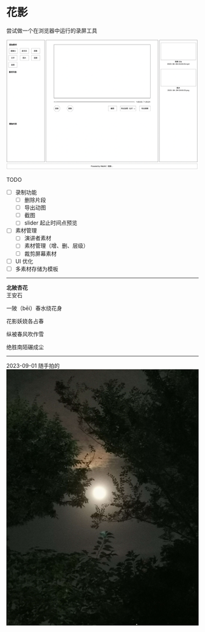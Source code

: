 # 花影

尝试做一个在浏览器中运行的录屏工具

![wireframe](./doc-assets/wireframe.png)

TODO  
- [ ] 录制功能
  - [ ] 删除片段
  - [ ] 导出动图
  - [ ] 截图
  - [ ] slider 起止时间点预览
- [ ] 素材管理
  - [ ] 演讲者素材
  - [ ] 素材管理（增、删、层级）
  - [ ] 裁剪屏幕素材
- [ ] UI 优化
- [ ] 多素材存储为模板

---

**北陂杏花**  
王安石

一陂（bēi）春水绕花身

花影妖娆各占春

纵被春风吹作雪

绝胜南陌碾成尘

---

2023-09-01 随手拍的  
![bloom-shadow](./doc-assets/bloom-shadow.jpg)  
